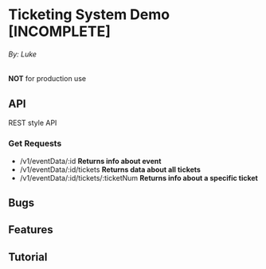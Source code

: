 # Ticketing System Demo [INCOMPLETE]
###### By: Luke
**NOT** for production use
## API
REST style API
### Get Requests
* /v1/eventData/:id **Returns info about event**
* /v1/eventData/:id/tickets **Returns data about all tickets**
* /v1/eventData/:id/tickets/:ticketNum **Returns info about a specific ticket**
## Bugs
## Features
## Tutorial
